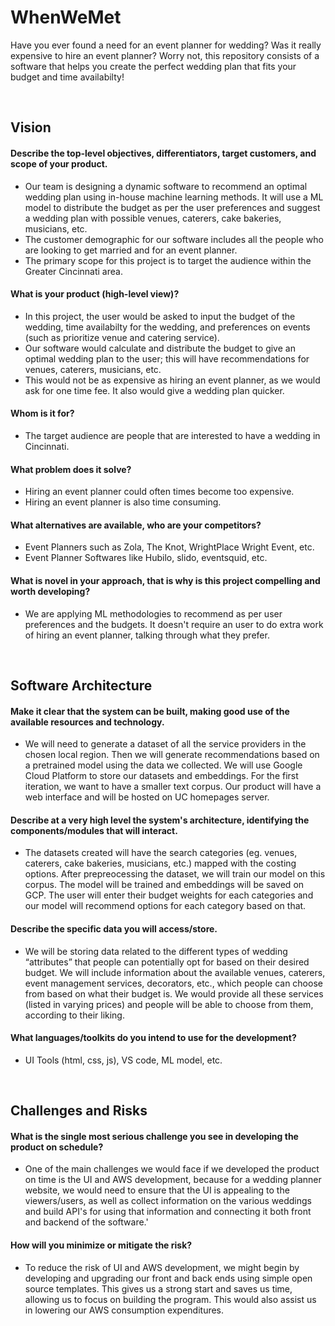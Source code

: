 # WhenWeMet
[//]: # "Heading is subject to change."
[//]: # "Contributors: Dhyey Patel, Nachiket Dighe, Nehang Patel, Saumick Pradhan, Tharun Ravi Kumar"

Have you ever found a need for an event planner for wedding? Was it really expensive to hire an event planner? Worry not, this repository consists of a software that helps you create the perfect wedding plan that fits your budget and time availabilty!

</br>

## Vision

#### Describe the top-level objectives, differentiators, target customers, and scope of your product.
* Our team is designing a dynamic software to recommend an optimal wedding plan using in-house machine learning methods. It will use a ML model to distribute the budget as per the user preferences and suggest a wedding plan with possible venues, caterers, cake bakeries, musicians, etc.
* The customer demographic for our software includes all the people who are looking to get married and for an event planner.
* The primary scope for this project is to target the audience within the Greater Cincinnati area.

#### What is your product (high-level view)?
* In this project, the user would be asked to input the budget of the wedding, time availabilty for the wedding, and preferences on events (such as prioritize venue and catering service).
* Our software would calculate and distribute the budget to give an optimal wedding plan to the user; this will have recommendations for venues, caterers, musicians, etc.
* This would not be as expensive as hiring an event planner, as we would ask for one time fee. It also would give a wedding plan quicker.

[//]: # "One time fee or Monthly subscription"

#### Whom is it for?
* The target audience are people that are interested to have a wedding in Cincinnati.

#### What problem does it solve?
* Hiring an event planner could often times become too expensive.
* Hiring an event planner is also time consuming.

[//]: # "Add your comments above!"

#### What alternatives are available, who are your competitors?
* Event Planners such as Zola, The Knot, WrightPlace Wright Event, etc.
* Event Planner Softwares like Hubilo, slido, eventsquid, etc.

#### What is novel in your approach, that is why is this project compelling and worth developing?
* We are applying ML methodologies to recommend as per user preferences and the budgets. It doesn't require an user to do extra work of hiring an event planner, talking through what they prefer.

</br>

## Software Architecture

#### Make it clear that the system can be built, making good use of the available resources and technology.
* We will need to generate a dataset of all the service providers in the chosen local region. Then we will generate recommendations based on a pretrained model using the data we collected. We will use Google Cloud Platform to store our datasets and embeddings. For the first iteration, we want to have a smaller text corpus. Our product will have a web interface and will be hosted on UC homepages server.  

#### Describe at a very high level the system's architecture, identifying the components/modules that will interact.
* The datasets created will have the search categories (eg. venues, caterers, cake bakeries, musicians, etc.) mapped with the costing options. After prepreocessing the dataset, we will train our model on this corpus. The model will be trained and embeddings will be saved on GCP. The user will enter their budget weights for each categories and our model will recommend options for each category based on that. 

#### Describe the specific data you will access/store.
* We will be storing data related to the different types of wedding “attributes” that people can potentially opt for based on their desired budget. We will include information about the available venues, caterers, event management services, decorators, etc., which people can choose from based on what their budget is. We would provide all these services (listed in varying prices) and people will be able to choose from them, according to their liking.

#### What languages/toolkits do you intend to use for the development?
* UI Tools (html, css, js), VS code, ML model, etc.

</br>

## Challenges and Risks
#### What is the single most serious challenge you see in developing the product on schedule?
* One of the main challenges we would face if we developed the product on time is the UI and AWS development, because for a wedding planner website, we would need to ensure that the UI is appealing to the viewers/users, as well as collect information on the various weddings and build API's for using that information and connecting it both front and backend of the software.'

#### How will you minimize or mitigate the risk?
* To reduce the risk of UI and AWS development, we might begin by developing and upgrading our front and back ends using simple open source templates. This gives us a strong start and saves us time, allowing us to focus on building the program. This would also assist us in lowering our AWS consumption expenditures.
